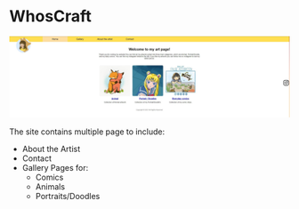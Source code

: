 # WhosCraft
![This is an image](https://github.com/jonbiolette/Portfolio/blob/main/HTML/WhosCraft/images/index.jpg)

The site contains multiple page to include:
- About the Artist
- Contact
- Gallery Pages for:
  - Comics
  - Animals 
  - Portraits/Doodles

